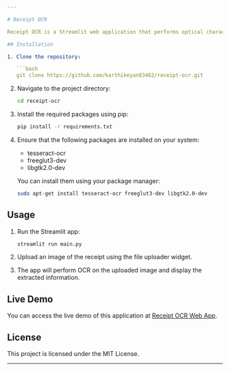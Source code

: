 ```yaml
---

# Receipt OCR

Receipt OCR is a Streamlit web application that performs optical character recognition (OCR) on receipt images to extract relevant information such as merchant details, items purchased, costs, and additional values.

## Installation

1. Clone the repository:

   ```bash
   git clone https://github.com/karthikeyan83462/receipt-ocr.git
   ```

2. Navigate to the project directory:

   ```bash
   cd receipt-ocr
   ```

3. Install the required packages using pip:

   ```bash
   pip install -r requirements.txt
   ```

4. Ensure that the following packages are installed on your system:

   - tesseract-ocr
   - freeglut3-dev
   - libgtk2.0-dev

   You can install them using your package manager:

   ```bash
   sudo apt-get install tesseract-ocr freeglut3-dev libgtk2.0-dev
   ```

## Usage

1. Run the Streamlit app:

   ```bash
   streamlit run main.py
   ```

2. Upload an image of the receipt using the file uploader widget.

3. The app will perform OCR on the uploaded image and display the extracted information.

## Live Demo

You can access the live demo of this application at [Receipt OCR Web App](https://receipt-ocr.streamlit.app/).

## License

This project is licensed under the MIT License.

---
```

